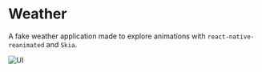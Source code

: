 # Weather

A fake weather application made to explore animations with `react-native-reanimated` and `Skia`. 

![UI](https://github.com/morintd/react-native-animations/blob/main/weather/react-native-weather.gif)